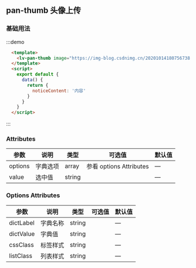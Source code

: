 ## pan-thumb 头像上传

### 基础用法

:::demo 
```html
  <template>
    <lv-pan-thumb image="https://img-blog.csdnimg.cn/20201014180756738.png?x-oss-process=image/resize,m_fixed,h_64,w_64"/>
  </template>
  <script>
    export default {
      data() {
        return {
          noticeContent: '内容'
        }
      }
    }
  </script>
```
:::

### Attributes

| 参数        | 说明           | 类型    | 可选值                                             | 默认值 |
| ----------- | -------------- | ------- | -------------------------------------------------- | ------ |
| options     | 字典选项       | array  |     参看  options Attributes                         | —      |
| value       | 选中值         | string  |                                                    | —      |


### Options Attributes

| 参数        | 说明           | 类型    | 可选值                                             | 默认值 |
| ----------- | -------------- | ------- | -------------------------------------------------- | ------ |
| dictLabel   | 字典名称       | string  |                                                     | —      |
| dictValue   | 字典值         | string  |                                                     | —      |
| cssClass    | 标签样式       | string  |                                                     | —      |
| listClass   | 列表样式       | string  |                                                     | —      |
